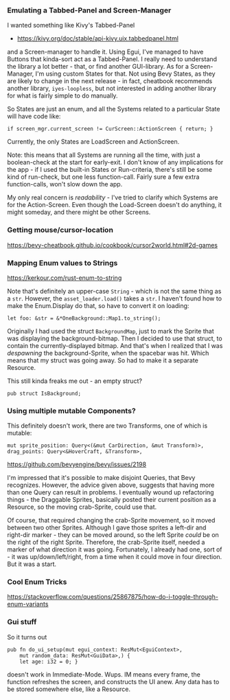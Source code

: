 ### Emulating a Tabbed-Panel and Screen-Manager

I wanted something like Kivy's Tabbed-Panel
 - https://kivy.org/doc/stable/api-kivy.uix.tabbedpanel.html

and a Screen-manager to handle it. Using Egui, I've managed to have
Buttons that kinda-sort act as a Tabbed-Panel. I really need to understand
the library a lot better - that, or find another GUI-library. As for a
Screen-Manager, I'm using custom States for that. Not using Bevy States,
as they are likely to change in the next release - in fact, cheatbook
recommends another library, `iyes-loopless`, but not interested in adding
another library for what is fairly simple to do manually.

So States are just an enum, and all the Systems related to a particular
State will have code like:

    if screen_mgr.current_screen != CurScreen::ActionScreen { return; }

Currently, the only States are LoadScreen and ActionScreen.

Note: this means that all Systems are running all the time, with just a boolean-check
at the start for early-exit. I don't know of any implications for the app - if I
used the built-in States or Run-criteria, there's still be some kind of run-check, but
one less function-call. Fairly sure a few extra function-calls, won't slow down the app.

My only real concern is *readability* - I've tried to clarify which Systems are for the
Action-Screen. Even though the Load-Screen doesn't do anything, it might someday, and
there might be other Screens.

### Getting mouse/cursor-location

https://bevy-cheatbook.github.io/cookbook/cursor2world.html#2d-games

### Mapping Enum values to Strings

https://kerkour.com/rust-enum-to-string

Note that's definitely an upper-case `String` - which is not the same
thing as a `str`. However, the `asset_loader.load()` takes a `str`.
I haven't found how to make the Enum.Display do that, so have to
convert it on loading:

    let foo: &str = &*OneBackground::Map1.to_string();

Originally I had used the struct `BackgroundMap`, just to mark the Sprite that
was displaying the background-bitmap. Then I decided to use that struct, to
contain the currently-displayed bitmap. And that's when I realized that I was
*despawning* the background-Sprite, when the spacebar was hit. Which means that
my struct was going away. So had to make it a separate Resource.

This still kinda freaks me out - an empty struct?

    pub struct IsBackground;

### Using multiple mutable Components?
This definitely doesn't work, there are two Transforms, one of which is mutable:

    mut sprite_position: Query<(&mut CarDirection, &mut Transform)>,
    drag_points: Query<&HoverCraft, &Transform>,

https://github.com/bevyengine/bevy/issues/2198

I'm impressed that it's possible to make disjoint Queries, that Bevy recognizes. However, the
advice given above, suggests that having more than one Query can result in problems. I eventually
wound up refactoring things - the Draggable Sprites, basically posted their current
position as a Resource, so the moving crab-Sprite, could use that.

Of course, that required changing the crab-Sprite movement, so it moved between two other Sprites.
Although I gave those sprites a left-dir and right-dir marker - they can be moved around, so
the left Sprite *could* be on the right of the right Sprite. Therefore, the crab-Sprite itself,
needed a marker of what direction it was going. Fortunately, I already had one, sort of -
it was up/down/left/right, from a time when it could move in four direction. But it was a start.

### Cool Enum Tricks

https://stackoverflow.com/questions/25867875/how-do-i-toggle-through-enum-variants

### Gui stuff

So it turns out

    pub fn do_ui_setup(mut egui_context: ResMut<EguiContext>,
        mut random_data: ResMut<GuiData>,) {
        let age: i32 = 0; }

doesn't work in Immediate-Mode. Wups. IM means every frame,
the function refreshes the screen, and constructs the UI anew.
Any data has to be stored somewhere else, like a Resource.
